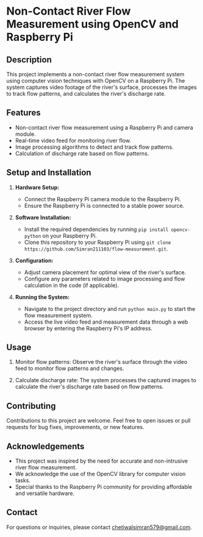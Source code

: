 # Non-Contact River Flow Measurement using OpenCV and Raspberry Pi

## Description

This project implements a non-contact river flow measurement system using computer vision techniques with OpenCV on a Raspberry Pi. The system captures video footage of the river's surface, processes the images to track flow patterns, and calculates the river's discharge rate.

## Features

- Non-contact river flow measurement using a Raspberry Pi and camera module.
- Real-time video feed for monitoring river flow.
- Image processing algorithms to detect and track flow patterns.
- Calculation of discharge rate based on flow patterns.

## Setup and Installation

1. **Hardware Setup:**
   - Connect the Raspberry Pi camera module to the Raspberry Pi.
   - Ensure the Raspberry Pi is connected to a stable power source.

2. **Software Installation:**
   - Install the required dependencies by running `pip install opencv-python` on your Raspberry Pi.
   - Clone this repository to your Raspberry Pi using `git clone https://github.com/Simran211103/flow-measurement.git`.

3. **Configuration:**
   - Adjust camera placement for optimal view of the river's surface.
   - Configure any parameters related to image processing and flow calculation in the code (if applicable).

4. **Running the System:**
   - Navigate to the project directory and run `python main.py` to start the flow measurement system.
   - Access the live video feed and measurement data through a web browser by entering the Raspberry Pi's IP address.

## Usage

1. Monitor flow patterns: Observe the river's surface through the video feed to monitor flow patterns and changes.

2. Calculate discharge rate: The system processes the captured images to calculate the river's discharge rate based on flow patterns.

## Contributing

Contributions to this project are welcome. Feel free to open issues or pull requests for bug fixes, improvements, or new features.


## Acknowledgements

- This project was inspired by the need for accurate and non-intrusive river flow measurement.
- We acknowledge the use of the OpenCV library for computer vision tasks.
- Special thanks to the Raspberry Pi community for providing affordable and versatile hardware.

## Contact

For questions or inquiries, please contact [chetiwalsimran579@gmail.com](mailto:chetiwalsimran579@gmail.com).

